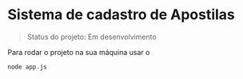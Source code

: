 # Sistema de cadastro de Apostilas

> Status do projeto: Em desenvolvimento

Para rodar o projeto na sua máquina usar o 

```
node app.js
``` 
